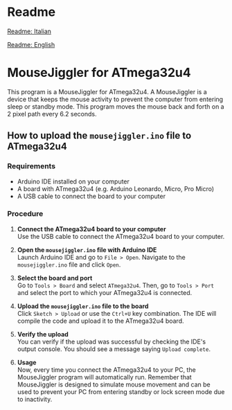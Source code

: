 # Readme

[Readme: Italian](./README_IT.md)

[Readme: English](./README.md)

# MouseJiggler for ATmega32u4

This program is a MouseJiggler for ATmega32u4. A MouseJiggler is a device that keeps the mouse activity to prevent the computer from entering sleep or standby mode. This program moves the mouse back and forth on a 2 pixel path every 6.2 seconds.

## How to upload the `mousejiggler.ino` file to ATmega32u4

### Requirements

- Arduino IDE installed on your computer
- A board with ATmega32u4 (e.g. Arduino Leonardo, Micro, Pro Micro)
- A USB cable to connect the board to your computer

### Procedure

1. **Connect the ATmega32u4 board to your computer**  
   Use the USB cable to connect the ATmega32u4 board to your computer.

2. **Open the `mousejiggler.ino` file with Arduino IDE**  
   Launch Arduino IDE and go to `File > Open`. Navigate to the `mousejiggler.ino` file and click `Open`.

3. **Select the board and port**  
   Go to `Tools > Board` and select `ATmega32u4`. Then, go to `Tools > Port` and select the port to which your ATmega32u4 is connected.

4. **Upload the `mousejiggler.ino` file to the board**  
   Click `Sketch > Upload` or use the `Ctrl+U` key combination. The IDE will compile the code and upload it to the ATmega32u4 board.

5. **Verify the upload**  
   You can verify if the upload was successful by checking the IDE's output console. You should see a message saying `Upload complete`.

6. **Usage**  
   Now, every time you connect the ATmega32u4 to your PC, the MouseJiggler program will automatically run. Remember that MouseJiggler is designed to simulate mouse movement and can be used to prevent your PC from entering standby or lock screen mode due to inactivity.